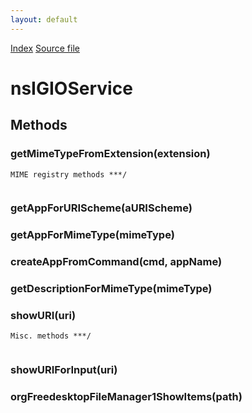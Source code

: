 ```yaml
---
layout: default
---
```

<div id='links'><a href="../index.html">Index</a>
<a href="http://dxr.mozilla.org/mozilla-central/source/xpcom/system/nsIGIOService.idl">Source file</a>
</div>

# nsIGIOService #

## Methods ##

### getMimeTypeFromExtension(extension) ###
<code>MIME registry methods ***/  
</code>
### getAppForURIScheme(aURIScheme) ###

### getAppForMimeType(mimeType) ###

### createAppFromCommand(cmd, appName) ###

### getDescriptionForMimeType(mimeType) ###

### showURI(uri) ###
<code>Misc. methods ***/  
</code>
### showURIForInput(uri) ###

### orgFreedesktopFileManager1ShowItems(path) ###
